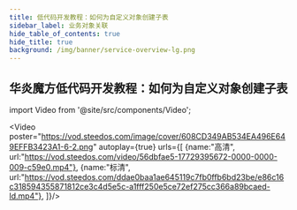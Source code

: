 ```yaml
---
title: 低代码开发教程：如何为自定义对象创建子表
sidebar_label: 业务对象关联
hide_table_of_contents: true
hide_title: true
background: /img/banner/service-overview-lg.png
---
```

## 华炎魔方低代码开发教程：如何为自定义对象创建子表

import Video from '@site/src/components/Video';

<Video 
    poster="https://vod.steedos.com/image/cover/608CD349AB534EA496E649EFFB3423A1-6-2.png"
    autoplay={true}
    urls={[
        {name:"高清", url:"https://vod.steedos.com/video/56dbfae5-17729395672-0000-0000-009-c59e0.mp4"},
         {name:"标清", url:"https://vod.steedos.com/ddae0baa1ae645119c7fb0ffb6bd23be/e86c16c318594355871812ce3c4d5e5c-a1fff250e5ce72ef275cc366a89bcaed-ld.mp4"},
    ]}/>
